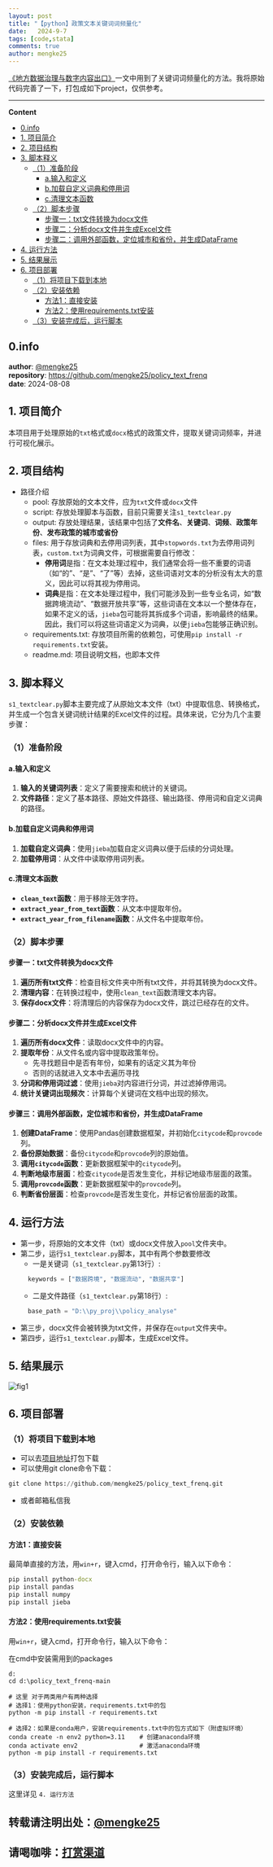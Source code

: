 ```yaml
---
layout: post
title: "【python】政策文本关键词词频量化"
date:   2024-9-7
tags: [code,stata]
comments: true
author: mengke25
---
```


[《地方数据治理与数字内容出口》](https://mengke25.github.io/files/paper/p2024b.pdf)一文中用到了关键词词频量化的方法。我将原始代码完善了一下，打包成如下project，仅供参考。

<!-- more -->

_____________________
**Content**
<!-- vscode-markdown-toc -->
* [0.info](#0)
* [1. 项目简介](#1)
* [2. 项目结构](#2)
* [3. 脚本释义](#3)
	* [（1）准备阶段](#3-1)
		*  [a.输入和定义](#3-1-1)
		*  [b.加载自定义词典和停用词](#3-1-2)
		*  [c.清理文本函数](#3-1-3)
	*  [（2）脚本步骤](#3-2)
		*  [步骤一：txt文件转换为docx文件](#3-2-1)
		*  [步骤二：分析docx文件并生成Excel文件](#3-2-2)
		*  [步骤二：调用外部函数，定位城市和省份，并生成DataFrame](#3-2-3)
*  [4. 运行方法](#4)
*  [5. 结果展示](#5)
*  [6. 项目部署](#6)
	*  [（1）将项目下载到本地](#6-1)
	*  [（2）安装依赖](#6-2)
		*  [方法1：直接安装](#6-2-1)
		*  [方法2：使用requirements.txt安装](#6-2-2)
	*  [（3）安装完成后，运行脚本](#6-3)

<!-- vscode-markdown-toc-config
	numbering=true
	autoSave=true
	/vscode-markdown-toc-config -->
<!-- /vscode-markdown-toc -->



##  <a name='0'></a>0.info

**author**:  [@mengke25](https://github.com/mengke25) <br />
**repository**: https://github.com/mengke25/policy_text_frenq <br />
**date**:  2024-08-08


##   <a name='1'></a>1. 项目简介

本项目用于处理原始的`txt`格式或`docx`格式的政策文件，提取关键词词频率，并进行可视化展示。


##   <a name='2'></a>2. 项目结构

* 路径介绍
  * pool: 存放原始的文本文件，应为`txt`文件或`docx`文件
  * script: 存放处理脚本与函数，目前只需要关注`s1_textclear.py`
  * output: 存放处理结果，该结果中包括了**文件名**、**关键词**、**词频**、**政策年份**、**发布政策的城市或省份**
  * files: 用于存放词典和去停用词列表，其中`stopwords.txt`为去停用词列表，`custom.txt`为词典文件，可根据需要自行修改：
     * **停用词**是指：在文本处理过程中，我们通常会将一些不重要的词语（如“的”、“是”、“了”等）去掉，这些词语对文本的分析没有太大的意义，因此可以将其视为停用词。 
     * **词典**是指：在文本处理过程中，我们可能涉及到一些专业名词，如“数据跨境流动”、“数据开放共享”等，这些词语在文本以一个整体存在，如果不定义的话，`jieba`包可能将其拆成多个词语，影响最终的结果。因此，我们可以将这些词语定义为词典，以便`jieba`包能够正确识别。
  * requirements.txt: 存放项目所需的依赖包，可使用`pip install -r requirements.txt`安装。
  * readme.md: 项目说明文档，也即本文件 


##   <a name='3'></a>3. 脚本释义
`s1_textclear.py`脚本主要完成了从原始文本文件（txt）中提取信息、转换格式，并生成一个包含关键词统计结果的Excel文件的过程。具体来说，它分为几个主要步骤：


###   <a name='3-1'></a>（1）准备阶段
####   <a name='3-1-1'></a>a.输入和定义

1. **输入的关键词列表**：定义了需要搜索和统计的关键词。
2. **文件路径**：定义了基本路径、原始文件路径、输出路径、停用词和自定义词典的路径。

####   <a name='3-1-2'></a>b.加载自定义词典和停用词

1. **加载自定义词典**：使用`jieba`加载自定义词典以便于后续的分词处理。
2. **加载停用词**：从文件中读取停用词列表。

####   <a name='3-1-3'></a>c.清理文本函数
- **`clean_text`函数**：用于移除无效字符。
- **`extract_year_from_text`函数**：从文本中提取年份。
- **`extract_year_from_filename`函数**：从文件名中提取年份。



###   <a name='3-2'></a>（2）脚本步骤
####   <a name='3-2-1'></a>步骤一：txt文件转换为docx文件

1. **遍历所有txt文件**：检查目标文件夹中所有txt文件，并将其转换为docx文件。
2. **清理内容**：在转换过程中，使用`clean_text`函数清理文本内容。
3. **保存docx文件**：将清理后的内容保存为docx文件，跳过已经存在的文件。

####  <a name='3-2-2'></a>步骤二：分析docx文件并生成Excel文件

1. **遍历所有docx文件**：读取docx文件中的内容。
2. **提取年份**：从文件名或内容中提取政策年份。
   * 先寻找题目中是否有年份，如果有的话定义其为年份
   * 否则的话就进入文本中去遍历寻找
3. **分词和停用词过滤**：使用`jieba`对内容进行分词，并过滤掉停用词。
4. **统计关键词出现频次**：计算每个关键词在文档中出现的频次。


####   <a name='3-2-3'></a>步骤三：调用外部函数，定位城市和省份，并生成DataFrame

1. **创建DataFrame**：使用Pandas创建数据框架，并初始化`citycode`和`provcode`列。
2. **备份原始数据**：备份`citycode`和`provcode`列的原始值。
3. **调用`citycode`函数**：更新数据框架中的`citycode`列。
4. **判断地级市层面**：检查`citycode`是否发生变化，并标记地级市层面的政策。
5. **调用`provcode`函数**：更新数据框架中的`provcode`列。
6. **判断省份层面**：检查`provcode`是否发生变化，并标记省份层面的政策。



##   <a name='4'></a>4. 运行方法

* 第一步，将原始的文本文件（txt）或docx文件放入`pool`文件夹中。
* 第二步，运行`s1_textclear.py`脚本，其中有两个参数要修改
  * 一是关键词（`s1_textclear.py`第13行）:
  ```python
    keywords = ["数据跨境", "数据流动", "数据共享"]
  ```
  * 二是文件路径（`s1_textclear.py`第18行）:
  ```python
    base_path = "D:\\py_proj\\policy_analyse"
  ```
* 第三步，docx文件会被转换为txt文件，并保存在`output`文件夹中。
* 第四步，运行`s1_textclear.py`脚本，生成Excel文件。

##  <a name='5'></a>5. 结果展示

![fig1](https://mengke25.github.io/images/policy_text_frenq/result.png)



##   <a name='6'></a>6. 项目部署


###   <a name='6-1'></a>（1）将项目下载到本地

* 可以去[项目地址](https://github.com/mengke25/policy_text_frenq)打包下载
* 可以使用git clone命令下载：
```python
git clone https://github.com/mengke25/policy_text_frenq.git
```
* 或者邮箱私信我


###  <a name='6-2'></a>（2）安装依赖

####   <a name='6-2-1'></a>方法1：直接安装
最简单直接的方法，用`win+r`，键入cmd，打开命令行，输入以下命令：

```cmd
pip install python-docx
pip install pandas
pip install numpy
pip install jieba
```


####   <a name='6-2-2'></a>方法2：使用requirements.txt安装

用`win+r`，键入cmd，打开命令行，输入以下命令：


在cmd中安装需用到的packages

```
d: 
cd d:\policy_text_frenq-main

# 这里 对于两类用户有两种选择 
# 选择1：使用python安装，requirements.txt中的包
python -m pip install -r requirements.txt

# 选择2：如果是conda用户，安装requirements.txt中的包方式如下（附虚拟环境）
conda create -n env2 python=3.11    # 创建anaconda环境
conda activate env2                 # 激活anaconda环境
python -m pip install -r requirements.txt
```


###   <a name='6-3'></a>（3）安装完成后，运行脚本

这里详见 `4. 运行方法`





##  <a name='mengke25https:mengke25.github.io'></a>**转载请注明出处**：[@mengke25](https://mengke25.github.io/) 

##  <a name='https:mengke25.github.ioimagesdashang.png'></a>**请喝咖啡**：[打赏渠道](https://mengke25.github.io/images/dashang.png)




